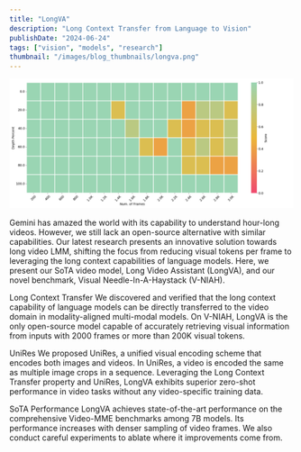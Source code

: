 ```yaml
---
title: "LongVA"
description: "Long Context Transfer from Language to Vision"
publishDate: "2024-06-24"
tags: ["vision", "models", "research"]
thumbnail: "/images/blog_thumbnails/longva.png"
---
```


![Banner](https://github.com/EvolvingLMMs-Lab/LongVA/blob/main/vision_niah/niah_output/LongVA-7B/heatmap.png?raw=true)

Gemini has amazed the world with its capability to understand hour-long videos. However, we still lack an open-source alternative with similar capabilities. Our latest research presents an innovative solution towards long video LMM, shifting the focus from reducing visual tokens per frame to leveraging the long context capabilities of language models. Here, we present our SoTA video model, Long Video Assistant (LongVA), and our novel benchmark, Visual Needle-In-A-Haystack (V-NIAH).

Long Context Transfer We discovered and verified that the long context capability of language models can be directly transferred to the video domain in modality-aligned multi-modal models. On V-NIAH, LongVA is the only open-source model capable of accurately retrieving visual information from inputs with 2000 frames or more than 200K visual tokens.

UniRes We proposed UniRes, a unified visual encoding scheme that encodes both images and videos. In UniRes, a video is encoded the same as multiple image crops in a sequence. Leveraging the Long Context Transfer property and UniRes, LongVA exhibits superior zero-shot performance in video tasks without any video-specific training data.

SoTA Performance LongVA achieves state-of-the-art performance on the comprehensive Video-MME benchmarks among 7B models. Its performance increases with denser sampling of video frames. We also conduct careful experiments to ablate where it improvements come from.
